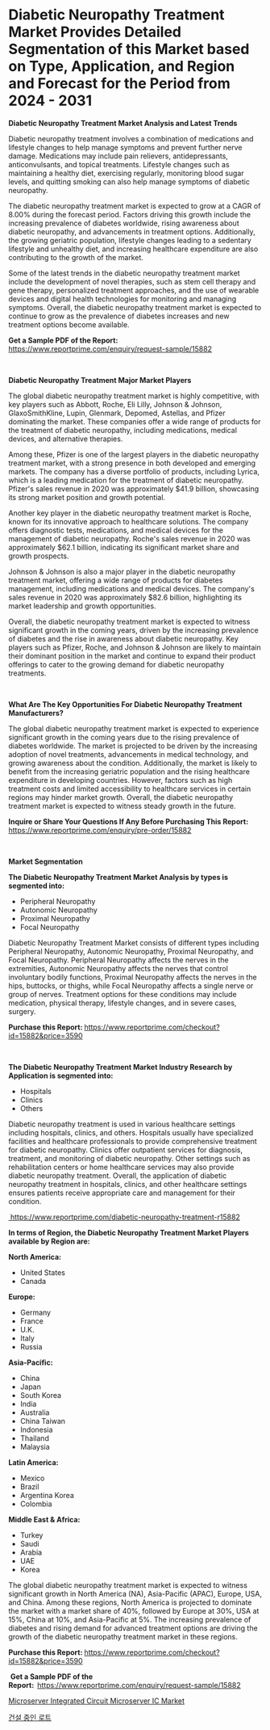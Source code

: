 <p><h1>Diabetic Neuropathy Treatment Market Provides Detailed Segmentation of this Market based on Type, Application, and Region and Forecast for the Period from 2024 - 2031</h1></p><p><strong>Diabetic Neuropathy Treatment Market Analysis and Latest Trends</strong></p>
<p><p>Diabetic neuropathy treatment involves a combination of medications and lifestyle changes to help manage symptoms and prevent further nerve damage. Medications may include pain relievers, antidepressants, anticonvulsants, and topical treatments. Lifestyle changes such as maintaining a healthy diet, exercising regularly, monitoring blood sugar levels, and quitting smoking can also help manage symptoms of diabetic neuropathy.</p><p>The diabetic neuropathy treatment market is expected to grow at a CAGR of 8.00% during the forecast period. Factors driving this growth include the increasing prevalence of diabetes worldwide, rising awareness about diabetic neuropathy, and advancements in treatment options. Additionally, the growing geriatric population, lifestyle changes leading to a sedentary lifestyle and unhealthy diet, and increasing healthcare expenditure are also contributing to the growth of the market.</p><p>Some of the latest trends in the diabetic neuropathy treatment market include the development of novel therapies, such as stem cell therapy and gene therapy, personalized treatment approaches, and the use of wearable devices and digital health technologies for monitoring and managing symptoms. Overall, the diabetic neuropathy treatment market is expected to continue to grow as the prevalence of diabetes increases and new treatment options become available.</p></p>
<p><strong>Get a Sample PDF of the Report:&nbsp;</strong> <a href="https://www.reportprime.com/enquiry/request-sample/15882">https://www.reportprime.com/enquiry/request-sample/15882</a></p>
<p>&nbsp;</p>
<p><strong>Diabetic Neuropathy Treatment Major Market Players</strong></p>
<p><p>The global diabetic neuropathy treatment market is highly competitive, with key players such as Abbott, Roche, Eli Lilly, Johnson & Johnson, GlaxoSmithKline, Lupin, Glenmark, Depomed, Astellas, and Pfizer dominating the market. These companies offer a wide range of products for the treatment of diabetic neuropathy, including medications, medical devices, and alternative therapies.</p><p>Among these, Pfizer is one of the largest players in the diabetic neuropathy treatment market, with a strong presence in both developed and emerging markets. The company has a diverse portfolio of products, including Lyrica, which is a leading medication for the treatment of diabetic neuropathy. Pfizer's sales revenue in 2020 was approximately $41.9 billion, showcasing its strong market position and growth potential.</p><p>Another key player in the diabetic neuropathy treatment market is Roche, known for its innovative approach to healthcare solutions. The company offers diagnostic tests, medications, and medical devices for the management of diabetic neuropathy. Roche's sales revenue in 2020 was approximately $62.1 billion, indicating its significant market share and growth prospects.</p><p>Johnson & Johnson is also a major player in the diabetic neuropathy treatment market, offering a wide range of products for diabetes management, including medications and medical devices. The company's sales revenue in 2020 was approximately $82.6 billion, highlighting its market leadership and growth opportunities.</p><p>Overall, the diabetic neuropathy treatment market is expected to witness significant growth in the coming years, driven by the increasing prevalence of diabetes and the rise in awareness about diabetic neuropathy. Key players such as Pfizer, Roche, and Johnson & Johnson are likely to maintain their dominant position in the market and continue to expand their product offerings to cater to the growing demand for diabetic neuropathy treatments.</p></p>
<p>&nbsp;</p>
<p><strong>What Are The Key Opportunities For Diabetic Neuropathy Treatment Manufacturers?</strong></p>
<p><p>The global diabetic neuropathy treatment market is expected to experience significant growth in the coming years due to the rising prevalence of diabetes worldwide. The market is projected to be driven by the increasing adoption of novel treatments, advancements in medical technology, and growing awareness about the condition. Additionally, the market is likely to benefit from the increasing geriatric population and the rising healthcare expenditure in developing countries. However, factors such as high treatment costs and limited accessibility to healthcare services in certain regions may hinder market growth. Overall, the diabetic neuropathy treatment market is expected to witness steady growth in the future.</p></p>
<p><strong>Inquire or Share Your Questions If Any Before Purchasing This Report:</strong> <a href="https://www.reportprime.com/enquiry/pre-order/15882">https://www.reportprime.com/enquiry/pre-order/15882</a></p>
<p>&nbsp;</p>
<p><strong>Market Segmentation</strong></p>
<p><strong>The Diabetic Neuropathy Treatment Market Analysis by types is segmented into:</strong></p>
<p><ul><li>Peripheral Neuropathy</li><li>Autonomic Neuropathy</li><li>Proximal Neuropathy</li><li>Focal Neuropathy</li></ul></p>
<p><p>Diabetic Neuropathy Treatment Market consists of different types including Peripheral Neuropathy, Autonomic Neuropathy, Proximal Neuropathy, and Focal Neuropathy. Peripheral Neuropathy affects the nerves in the extremities, Autonomic Neuropathy affects the nerves that control involuntary bodily functions, Proximal Neuropathy affects the nerves in the hips, buttocks, or thighs, while Focal Neuropathy affects a single nerve or group of nerves. Treatment options for these conditions may include medication, physical therapy, lifestyle changes, and in severe cases, surgery.</p></p>
<p><strong>Purchase this Report:&nbsp;</strong><a href="https://www.reportprime.com/checkout?id=15882&price=3590">https://www.reportprime.com/checkout?id=15882&price=3590</a></p>
<p>&nbsp;</p>
<p><strong>The Diabetic Neuropathy Treatment Market Industry Research by Application is segmented into:</strong></p>
<p><ul><li>Hospitals</li><li>Clinics</li><li>Others</li></ul></p>
<p><p>Diabetic neuropathy treatment is used in various healthcare settings including hospitals, clinics, and others. Hospitals usually have specialized facilities and healthcare professionals to provide comprehensive treatment for diabetic neuropathy. Clinics offer outpatient services for diagnosis, treatment, and monitoring of diabetic neuropathy. Other settings such as rehabilitation centers or home healthcare services may also provide diabetic neuropathy treatment. Overall, the application of diabetic neuropathy treatment in hospitals, clinics, and other healthcare settings ensures patients receive appropriate care and management for their condition.</p></p>
<p><a href="https://www.reportprime.com/diabetic-neuropathy-treatment-r15882">&nbsp;https://www.reportprime.com/diabetic-neuropathy-treatment-r15882</a></p>
<p><strong>In terms of Region, the Diabetic Neuropathy Treatment Market Players available by Region are:</strong></p>
<p>
    <p> <strong> North America: </strong>
        <ul>
            <li>United States</li>
            <li>Canada</li>
        </ul>
        </p> 
    <p> <strong> Europe: </strong>
        <ul>
            <li>Germany</li>
            <li>France</li>
            <li>U.K.</li>
            <li>Italy</li>
            <li>Russia</li>
        </ul>
        </p> 
    <p> <strong> Asia-Pacific: </strong>
        <ul>
            <li>China</li>
            <li>Japan</li>
            <li>South Korea</li>
            <li>India</li>
            <li>Australia</li>
            <li>China Taiwan</li>
            <li>Indonesia</li>
            <li>Thailand</li>
            <li>Malaysia</li>
        </ul>
        </p> 
    <p> <strong> Latin America: </strong>
        <ul>
            <li>Mexico</li>
            <li>Brazil</li>
            <li>Argentina Korea</li>
            <li>Colombia</li>
        </ul>
        </p> 
    <p> <strong> Middle East & Africa: </strong>
        <ul>
            <li>Turkey</li>
            <li>Saudi</li>
            <li>Arabia</li>
            <li>UAE</li>
            <li>Korea</li>
        </ul>
    </p>
    </p>
<p><p>The global diabetic neuropathy treatment market is expected to witness significant growth in North America (NA), Asia-Pacific (APAC), Europe, USA, and China. Among these regions, North America is projected to dominate the market with a market share of 40%, followed by Europe at 30%, USA at 15%, China at 10%, and Asia-Pacific at 5%. The increasing prevalence of diabetes and rising demand for advanced treatment options are driving the growth of the diabetic neuropathy treatment market in these regions.</p></p>
<p><strong>Purchase this Report: </strong><a href="https://www.reportprime.com/checkout?id=15882&price=3590">https://www.reportprime.com/checkout?id=15882&price=3590</a></p>
<p>&nbsp;<strong>Get a Sample PDF of the Report:&nbsp;&nbsp;</strong><a href="https://www.reportprime.com/enquiry/request-sample/15882">https://www.reportprime.com/enquiry/request-sample/15882</a></p>
<p><strong></strong></p>
<p><p><a href="https://three-jumbo-f6d.notion.site/Microserver-Integrated-Circuit-Microserver-IC-Market-The-Key-To-Successful-Business-Strategy-Foreca-8f45115e070b41c699c9c45bae6acde0">Microserver Integrated Circuit Microserver IC Market</a></p><p><a href="https://github.com/jntpkh496620/Market-Research-Report-List-1/blob/main/153078723778.md">건설 중인 로트</a></p></p>